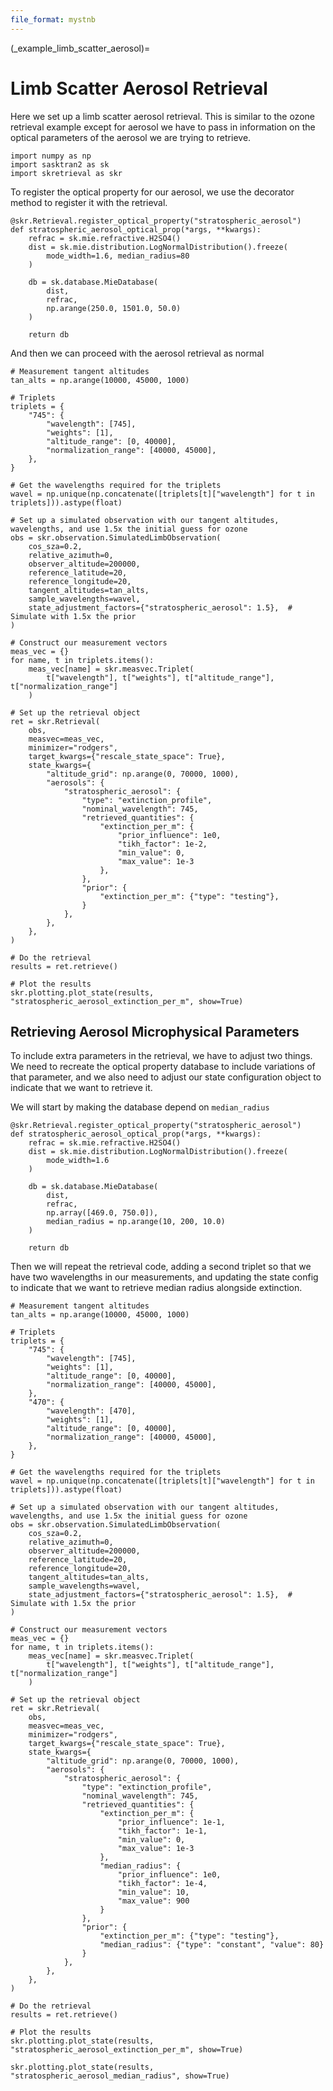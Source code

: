 ```yaml
---
file_format: mystnb
---
```


(_example_limb_scatter_aerosol)=
# Limb Scatter Aerosol Retrieval

Here we set up a limb scatter aerosol retrieval. This is similar to the ozone retrieval example
except for aerosol we have to pass in information on the optical parameters of the aerosol
we are trying to retrieve.

```{code-cell}
import numpy as np
import sasktran2 as sk
import skretrieval as skr
```

To register the optical property for our aerosol, we use the decorator method to register it with
the retrieval.

```{code-cell}
@skr.Retrieval.register_optical_property("stratospheric_aerosol")
def stratospheric_aerosol_optical_prop(*args, **kwargs):
    refrac = sk.mie.refractive.H2SO4()
    dist = sk.mie.distribution.LogNormalDistribution().freeze(
        mode_width=1.6, median_radius=80
    )

    db = sk.database.MieDatabase(
        dist,
        refrac,
        np.arange(250.0, 1501.0, 50.0)
    )

    return db
```

And then we can proceed with the aerosol retrieval as normal

```{code-cell}
# Measurement tangent altitudes
tan_alts = np.arange(10000, 45000, 1000)

# Triplets
triplets = {
    "745": {
        "wavelength": [745],
        "weights": [1],
        "altitude_range": [0, 40000],
        "normalization_range": [40000, 45000],
    },
}

# Get the wavelengths required for the triplets
wavel = np.unique(np.concatenate([triplets[t]["wavelength"] for t in triplets])).astype(float)

# Set up a simulated observation with our tangent altitudes, wavelengths, and use 1.5x the initial guess for ozone
obs = skr.observation.SimulatedLimbObservation(
    cos_sza=0.2,
    relative_azimuth=0,
    observer_altitude=200000,
    reference_latitude=20,
    reference_longitude=20,
    tangent_altitudes=tan_alts,
    sample_wavelengths=wavel,
    state_adjustment_factors={"stratospheric_aerosol": 1.5},  # Simulate with 1.5x the prior
)

# Construct our measurement vectors
meas_vec = {}
for name, t in triplets.items():
    meas_vec[name] = skr.measvec.Triplet(
        t["wavelength"], t["weights"], t["altitude_range"], t["normalization_range"]
    )

# Set up the retrieval object
ret = skr.Retrieval(
    obs,
    measvec=meas_vec,
    minimizer="rodgers",
    target_kwargs={"rescale_state_space": True},
    state_kwargs={
        "altitude_grid": np.arange(0, 70000, 1000),
        "aerosols": {
            "stratospheric_aerosol": {
                "type": "extinction_profile",
                "nominal_wavelength": 745,
                "retrieved_quantities": {
                    "extinction_per_m": {
                        "prior_influence": 1e0,
                        "tikh_factor": 1e-2,
                        "min_value": 0,
                        "max_value": 1e-3
                    },
                },
                "prior": {
                    "extinction_per_m": {"type": "testing"},
                }
            },
        },
    },
)

# Do the retrieval
results = ret.retrieve()

# Plot the results
skr.plotting.plot_state(results, "stratospheric_aerosol_extinction_per_m", show=True)
```

## Retrieving Aerosol Microphysical Parameters
To include extra parameters in the retrieval, we have to adjust two things. We need to recreate the optical
property database to include variations of that parameter, and we also need to adjust our state configuration object
to indicate that we want to retrieve it.

We will start by making the database depend on `median_radius`

```{code-cell}
@skr.Retrieval.register_optical_property("stratospheric_aerosol")
def stratospheric_aerosol_optical_prop(*args, **kwargs):
    refrac = sk.mie.refractive.H2SO4()
    dist = sk.mie.distribution.LogNormalDistribution().freeze(
        mode_width=1.6
    )

    db = sk.database.MieDatabase(
        dist,
        refrac,
        np.array([469.0, 750.0]),
        median_radius = np.arange(10, 200, 10.0)
    )

    return db
```

Then we will repeat the retrieval code, adding a second triplet so that we have two wavelengths in our measurements, and
updating the state config to indicate that we want to retrieve median radius alongside extinction.

```{code-cell}
# Measurement tangent altitudes
tan_alts = np.arange(10000, 45000, 1000)

# Triplets
triplets = {
    "745": {
        "wavelength": [745],
        "weights": [1],
        "altitude_range": [0, 40000],
        "normalization_range": [40000, 45000],
    },
    "470": {
        "wavelength": [470],
        "weights": [1],
        "altitude_range": [0, 40000],
        "normalization_range": [40000, 45000],
    },
}

# Get the wavelengths required for the triplets
wavel = np.unique(np.concatenate([triplets[t]["wavelength"] for t in triplets])).astype(float)

# Set up a simulated observation with our tangent altitudes, wavelengths, and use 1.5x the initial guess for ozone
obs = skr.observation.SimulatedLimbObservation(
    cos_sza=0.2,
    relative_azimuth=0,
    observer_altitude=200000,
    reference_latitude=20,
    reference_longitude=20,
    tangent_altitudes=tan_alts,
    sample_wavelengths=wavel,
    state_adjustment_factors={"stratospheric_aerosol": 1.5},  # Simulate with 1.5x the prior
)

# Construct our measurement vectors
meas_vec = {}
for name, t in triplets.items():
    meas_vec[name] = skr.measvec.Triplet(
        t["wavelength"], t["weights"], t["altitude_range"], t["normalization_range"]
    )

# Set up the retrieval object
ret = skr.Retrieval(
    obs,
    measvec=meas_vec,
    minimizer="rodgers",
    target_kwargs={"rescale_state_space": True},
    state_kwargs={
        "altitude_grid": np.arange(0, 70000, 1000),
        "aerosols": {
            "stratospheric_aerosol": {
                "type": "extinction_profile",
                "nominal_wavelength": 745,
                "retrieved_quantities": {
                    "extinction_per_m": {
                        "prior_influence": 1e-1,
                        "tikh_factor": 1e-1,
                        "min_value": 0,
                        "max_value": 1e-3
                    },
                    "median_radius": {
                        "prior_influence": 1e0,
                        "tikh_factor": 1e-4,
                        "min_value": 10,
                        "max_value": 900
                    }
                },
                "prior": {
                    "extinction_per_m": {"type": "testing"},
                    "median_radius": {"type": "constant", "value": 80}
                }
            },
        },
    },
)

# Do the retrieval
results = ret.retrieve()

# Plot the results
skr.plotting.plot_state(results, "stratospheric_aerosol_extinction_per_m", show=True)

skr.plotting.plot_state(results, "stratospheric_aerosol_median_radius", show=True)

```
